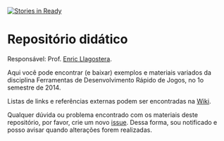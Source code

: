 [![Stories in Ready](https://badge.waffle.io/enricllagostera/ferramentas1sem2014.png?label=ready&title=Ready)](https://waffle.io/enricllagostera/ferramentas1sem2014)
# Repositório didático

Responsável: Prof. [Enric Llagostera](http://enric.llagostera.com.br).

Aqui você pode encontrar (e baixar) exemplos e materiais variados da disciplina Ferramentas de Desenvolvimento Rápido de Jogos, no 1o semestre de 2014.

Listas de links e referências externas podem ser encontradas na [Wiki](https://github.com/enricllagostera/Ferramentas1SEM2014/wiki). 

Qualquer dúvida ou problema encontrado com os materiais deste repositório, por favor, crie um novo [issue](https://github.com/enricllagostera/Ferramentas1SEM2014/issues). Dessa forma, sou notificado e posso avisar quando alterações forem realizadas.
